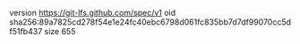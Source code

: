 version https://git-lfs.github.com/spec/v1
oid sha256:89a7825cd278f54e1e24fc40ebc6798d061fc835bb7d7df99070cc5df51fb437
size 655
